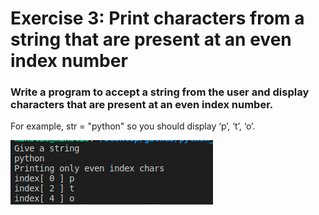 # Exercise 3: Print characters from a string that are present at an even index number #
### Write a program to accept a string from the user and display characters that are present at an even index number. ###

For example, str = "python" so you should display ‘p’, ‘t’, ‘o’.

![exercise3](https://github.com/nmikelis/python_exercises/blob/main/docs/images/exercise3.png?raw=true)